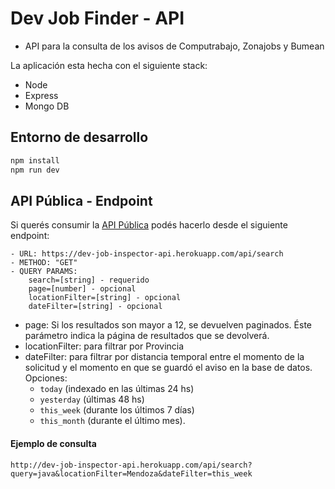 # Dev Job Finder - API

- API para la consulta de los avisos de Computrabajo, Zonajobs y Bumean

La aplicación esta hecha con el siguiente stack:

- Node
- Express
- Mongo DB

## Entorno de desarrollo

```sh
npm install
npm run dev
```

## API Pública - Endpoint

Si querés consumir la <a href="https://dev-job-finder-api.herokuapp.com/api/test">API Pública</a> podés hacerlo desde el siguiente endpoint:

```
- URL: https://dev-job-inspector-api.herokuapp.com/api/search
- METHOD: "GET"
- QUERY PARAMS:
    search=[string] - requerido
    page=[number] - opcional
    locationFilter=[string] - opcional
    dateFilter=[string] - opcional
```

- page: Si los resultados son mayor a 12, se devuelven paginados. Éste parámetro
  indica la página de resultados que se devolverá.
- locationFilter: para filtrar por Provincia
- dateFilter: para filtrar por distancia temporal entre el momento de la
  solicitud y el momento en que se guardó el aviso en la base de datos.
  Opciones:
  - `today` (indexado en las últimas 24 hs)
  - `yesterday` (últimas 48 hs)
  - `this_week` (durante los últimos 7 días)
  - `this_month` (durante el último mes).

#### Ejemplo de consulta

```
http://dev-job-inspector-api.herokuapp.com/api/search?query=java&locationFilter=Mendoza&dateFilter=this_week
```
